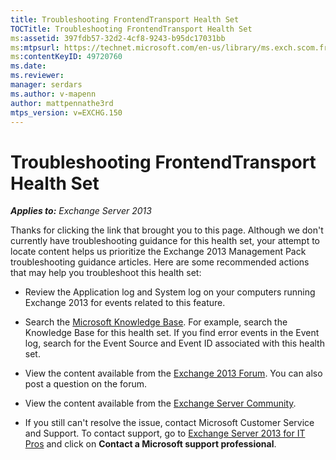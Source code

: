 ```yaml
---
title: Troubleshooting FrontendTransport Health Set
TOCTitle: Troubleshooting FrontendTransport Health Set
ms:assetid: 397fdb57-32d2-4cf8-9243-b95dc17031bb
ms:mtpsurl: https://technet.microsoft.com/en-us/library/ms.exch.scom.frontendtransport(v=EXCHG.150)
ms:contentKeyID: 49720760
ms.date:
ms.reviewer:
manager: serdars
ms.author: v-mapenn
author: mattpennathe3rd
mtps_version: v=EXCHG.150
---
```


# Troubleshooting FrontendTransport Health Set

_**Applies to:** Exchange Server 2013_

Thanks for clicking the link that brought you to this page. Although we don't currently have troubleshooting guidance for this health set, your attempt to locate content helps us prioritize the Exchange 2013 Management Pack troubleshooting guidance articles. Here are some recommended actions that may help you troubleshoot this health set:

- Review the Application log and System log on your computers running Exchange 2013 for events related to this feature.

- Search the [Microsoft Knowledge Base](https://go.microsoft.com/fwlink/p/?linkid=18175). For example, search the Knowledge Base for this health set. If you find error events in the Event log, search for the Event Source and Event ID associated with this health set.

- View the content available from the [Exchange 2013 Forum](https://go.microsoft.com/fwlink/p/?linkid=257903). You can also post a question on the forum.

- View the content available from the [Exchange Server Community](https://go.microsoft.com/fwlink/p/?linkid=14927).

- If you still can't resolve the issue, contact Microsoft Customer Service and Support. To contact support, go to [Exchange Server 2013 for IT Pros](https://go.microsoft.com/fwlink/p/?linkid=402506) and click on **Contact a Microsoft support professional**.
